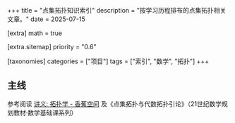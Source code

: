 +++
title = "点集拓扑知识索引"
description = "按学习历程排布的点集拓扑相关文章。"
date = 2025-07-15

[extra]
math = true

[extra.sitemap]
priority = "0.6"

[taxonomies]
categories = ["项目"]
tags = ["索引", "数学", "拓扑"]
+++

## 主线
参考阅读 [讲义: 拓扑学 - 香蕉空间](https://www.bananaspace.org/wiki/%E8%AE%B2%E4%B9%89:%E6%8B%93%E6%89%91%E5%AD%A6) 及《点集拓扑与代数拓扑引论》（21世纪数学规划教材·数学基础课系列）
